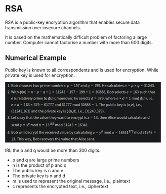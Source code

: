 # RSA

RSA is a public-key encryption algorithm that enables secure data transmission over insecure channels.

It is based on the mathematically difficult problem of factoring a large number. Computer cannot factorise a number with more than 600 digits.

## Numerical Example

Public key is known to all correspondents and is used for encryption.
While private key is used for encryption.


![rsa](img/rsa.png)

IRL the p and q would be more than 300 digits.

- p and q are large prime numbers
- n is the product of p and q
- The public key is n and e
- The private key is n and d
- m is used to represent the original message, i.e., plaintext
- c represents the encrypted text, i.e., ciphertext